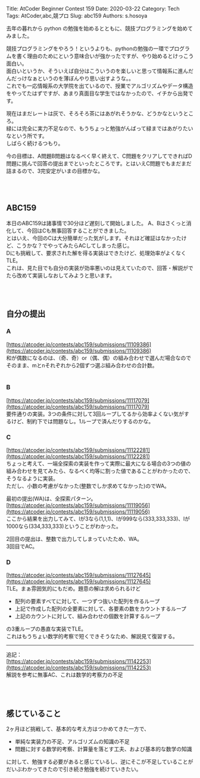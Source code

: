Title: AtCoder Beginner Contest 159
Date: 2020-03-22
Category: Tech
Tags: AtCoder,abc,競プロ
Slug: abc159
Authors: s.hosoya

去年の暮れから python の勉強を始めるとともに、競技プログラミングを始めてみました。  

競技プログラミングをやろう！というよりも、pythonの勉強の一環でプログラムを書く理由のためにという意味合いが強かったですが、やり始めるとけっこう面白い。  
面白いというか、そういえば自分はこういうのを楽しいと思って情報系に進んだんだっけなぁというのを薄ぼんやり思い出すような。。  
これでも一応情報系の大学院を出ているので、授業でアルゴリズムやデータ構造をやってたはずですが、あまり真面目な学生ではなかったので、イチから出発です。  

現在はまだレートは灰で、そろそろ茶にはあがれそうかな、どうかなというところ。  
緑には完全に実力不足なので、もうちょっと勉強がんばって緑まではあがりたいなという所です。  
しばらく続けるつもり。

今の目標は、A問題B問題はなるべく早く終えて、C問題をクリアしてできればD問題に挑んで回答の提出までといったところです。とはいえC問題でもまだまだ詰まるので、3完安定がいまの目標かな。

<br>
<br>

## ABC159

本日のABC159は諸事情で30分ほど遅刻して開始しました。
A、Bはさくっと消化して、今回はCも無事回答することができました。  
とはいえ、今回のCは大分簡単だった気がします。それほど確証はなかったけど、こうかな？でやってみたらACしてしまった感じ。  
Dにも挑戦して、要求された解を得る実装はできたけど、処理効率がよくなくTLE。  
これは、見た目でも自分の実装が効率悪いのは見えていたので、回答・解説がでたら改めて実装しなおしてみようと思います。

<br>
<br>

## 自分の提出

### A

[https://atcoder.jp/contests/abc159/submissions/11109386](https://atcoder.jp/contests/abc159/submissions/11109386)  
和が偶数になるのは、（奇、奇）or（偶、偶）の組み合わせで選んだ場合なので  
そのまま、mとnそれぞれから2個ずつ選ぶ組み合わせの合計数。  
<br>

### B

[https://atcoder.jp/contests/abc159/submissions/11117079](https://atcoder.jp/contests/abc159/submissions/11117079)  
要件通りの実装。3つの条件に対して3回ループしてるから効率よくない気がするけど、制約下では問題なし。1ループで済んだりするのかな。
<br>

### C

[https://atcoder.jp/contests/abc159/submissions/11122281](https://atcoder.jp/contests/abc159/submissions/11122281)  
ちょっと考えて、一端全探索の実装を作って実際に最大になる場合の3つの値の組み合わせを見てみたら、なるべく均等に割った値であることがわかったので、そうなるように実装。  
ただし、小数の考慮がなかった(整数でしか求めてなかった)のでWA。  
  
最初の提出(WA)は、全探索パターン。  
[https://atcoder.jp/contests/abc159/submissions/11119056](https://atcoder.jp/contests/abc159/submissions/11119056)  
ここから結果を出力してみて、lが3なら(1,1,1)、lが999なら(333,333,333)、lが1000なら(334,333,333)ということがわかった。

2回目の提出は、整数で出力してしまっていたため、WA。  
3回目でAC。  

### D

[https://atcoder.jp/contests/abc159/submissions/11127645](https://atcoder.jp/contests/abc159/submissions/11127645)  
TLE。まぁ雰囲気的にもだめ。題意の解は求められるけど

* 配列の要素すべてに対して、一つずつ抜いた配列を作るループ
* 上記で作成した配列の全要素に対して、各要素の数をカウントするループ
* 上記のカウントに対して、組み合わせの個数を計算するループ

の3重ループの愚直な実装でTLE。  
これはもうちょい数学的考察で短くできそうなため、解説見て復習する。

---

追記：  
[https://atcoder.jp/contests/abc159/submissions/11142253](https://atcoder.jp/contests/abc159/submissions/11142253)  
解説を参考に無事AC、これは数学的考察力の不足


<br>
<br>

## 感じていること

2ヶ月ほど挑戦して、基本的な考え方はつかめてきた一方で、

* 単純な実装力の不足、アルゴリズムの知識の不足
* 問題に対する数学的考察、計算量を落とす工夫、および基本的な数学の知識

に対して、勉強する必要があると感じているし、逆にそこが不足していることがだいぶわかってきたので引き続き勉強を続けていきたい。
